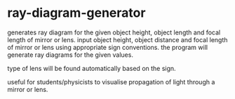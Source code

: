 # ray-diagram-generator
generates ray diagram for the given object height, object length and focal length of mirror or lens.
input object height, object distance and focal length of mirror or lens using appropriate sign conventions.
the program will generate ray diagrams for the given values.

type of lens will be found automatically based on the sign. 

useful for students/physicists to visualise propagation of light through a mirror or lens.
